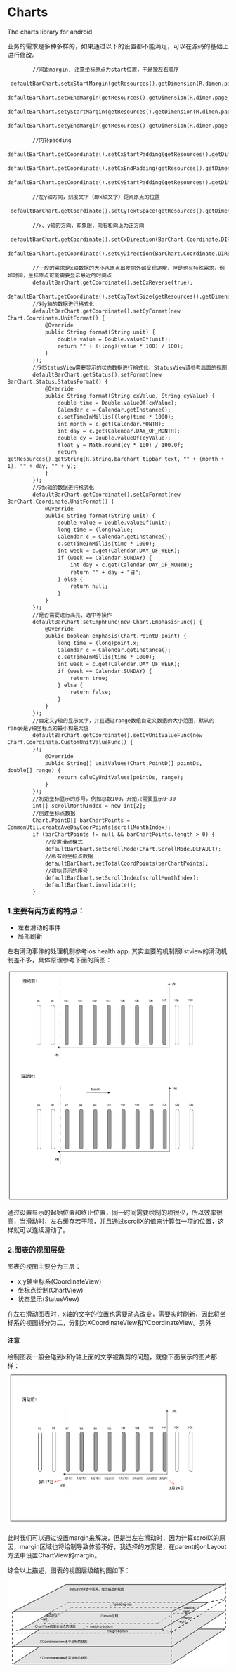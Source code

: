 # Charts
The charts library for android

业务的需求是多种多样的，如果通过以下的设置都不能满足，可以在源码的基础上进行修改。

```
        //间距margin, 注意坐标原点为start位置，不是按左右顺序
        defaultBarChart.setxStartMargin(getResources().getDimension(R.dimen.page_bar_chart_xstart_margin));
        defaultBarChart.setxEndMargin(getResources().getDimension(R.dimen.page_bar_chart_xend_margin));
        defaultBarChart.setyStartMargin(getResources().getDimension(R.dimen.page_bar_chart_ystart_margin));
        defaultBarChart.setyEndMargin(getResources().getDimension(R.dimen.page_bar_chart_yend_margin));
        
        //内补padding
        defaultBarChart.getCoordinate().setCxStartPadding(getResources().getDimension(R.dimen.page_bar_chart_xstart_padding));
        defaultBarChart.getCoordinate().setCxEndPadding(getResources().getDimension(R.dimen.page_bar_chart_xstart_padding));
        defaultBarChart.getCoordinate().setCyStartPadding(getResources().getDimension(R.dimen.page_bar_chart_ystart_padding));
        
        //在y轴方向，刻度文字（即x轴文字）距离原点的位置
        defaultBarChart.getCoordinate().setCyTextSpace(getResources().getDimension(R.dimen.page_bar_chart_y_text_space));
        
        //x、y轴的方向，即象限，向右和向上为正方向
        defaultBarChart.getCoordinate().setCxDirection(BarChart.Coordinate.DIRECTION.NEGATIVE);
        defaultBarChart.getCoordinate().setCyDirection(BarChart.Coordinate.DIRECTION.POSITIVE);
        
        //一般的需求是x轴数据的大小从原点出发向外部呈现递增，但是也有特殊需求，例如时间，坐标原点可能需要显示最近的时间点
        defaultBarChart.getCoordinate().setCxReverse(true);
        defaultBarChart.getCoordinate().setCxyTextSize(getResources().getDimensionPixelSize(R.dimen.battery_chart_unit_textsize));
        //对y轴的数据进行格式化
        defaultBarChart.getCoordinate().setCyFormat(new Chart.Coordinate.UnitFormat() {
            @Override
            public String format(String unit) {
                double value = Double.valueOf(unit);
                return "" + ((long)(value * 100) / 100);
            }
        });
        //对StatusView需要显示的状态数据进行格式化，StatusView请参考后面的视图
        defaultBarChart.getStatus().setFormat(new BarChart.Status.StatusFormat() {
            @Override
            public String format(String cxValue, String cyValue) {
                double time = Double.valueOf(cxValue);
                Calendar c = Calendar.getInstance();
                c.setTimeInMillis((long)time * 1000);
                int month = c.get(Calendar.MONTH);
                int day = c.get(Calendar.DAY_OF_MONTH);
                double cy = Double.valueOf(cyValue);
                float y = Math.round(cy * 100) / 100.0f;
                return getResources().getString(R.string.barchart_tipbar_text, "" + (month + 1), "" + day, "" + y);
            }
        });
        //对x轴的数据进行格式化
        defaultBarChart.getCoordinate().setCxFormat(new BarChart.Coordinate.UnitFormat() {
            @Override
            public String format(String unit) {
                double value = Double.valueOf(unit);
                long time = (long)value;
                Calendar c = Calendar.getInstance();
                c.setTimeInMillis(time * 1000);
                int week = c.get(Calendar.DAY_OF_WEEK);
                if (week == Calendar.SUNDAY) {
                    int day = c.get(Calendar.DAY_OF_MONTH);
                    return "" + day + "日";
                } else {
                    return null;
                }
            }
        });
        //是否需要进行高亮、选中等操作
        defaultBarChart.setEmphFunc(new Chart.EmphasisFunc() {
            @Override
            public boolean emphasis(Chart.PointD point) {
                long time = (long)point.x;
                Calendar c = Calendar.getInstance();
                c.setTimeInMillis(time * 1000);
                int week = c.get(Calendar.DAY_OF_WEEK);
                if (week == Calendar.SUNDAY) {
                    return true;
                } else {
                    return false;
                }
            }
        });
        //自定义y轴的显示文字，并且通过range数组自定义数据的大小范围，默认的range是y轴坐标点的最小和最大值
        defaultBarChart.getCoordinate().setCyUnitValueFunc(new Chart.Coordinate.CustomUnitValueFunc() {
        });
            @Override
            public String[] unitValues(Chart.PointD[] pointDs, double[] range) {
                return caluCyUnitValues(pointDs, range);
            }
        });
        //初始坐标显示的序号，例如总数100，开始只需要显示0~30
        int[] scrollMonthIndex = new int[2];
        //创建坐标点数据
        Chart.PointD[] barChartPoints = CommonUtil.createAveDayCoorPoints(scrollMonthIndex);
        if (barChartPoints != null && barChartPoints.length > 0) {
            //设置滑动模式
            defaultBarChart.setScrollMode(Chart.ScrollMode.DEFAULT);
            //所有的坐标点数据
            defaultBarChart.setTotalCoordPoints(barChartPoints);
            //初始显示的序号
            defaultBarChart.setScrollIndex(scrollMonthIndex);
            defaultBarChart.invalidate();
        }

```

### 1.主要有两方面的特点：

- 左右滑动的事件
- 局部刷新

左右滑动事件的处理机制参考ios health app, 其实主要的机制跟listview的滑动机制差不多，具体原理参考下面的简图：

![](https://github.com/zhonglushu/Charts/blob/master/images/scroll.png)

通过设置显示的起始位置和终止位置，同一时间需要绘制的项很少，所以效率很高，当滑动时，左右缓存若干项，并且通过scrollX的值来计算每一项的位置，这样就可以连续滑动了。

### 2.图表的视图层级
图表的视图主要分为三层：

- x,y轴坐标系(CoordinateView)
- 坐标点绘制(ChartView)
- 状态显示(StatusView)

在左右滑动图表时，x轴的文字的位置也需要动态改变，需要实时刷新，因此将坐标系的视图拆分为二，分别为XCoordinateView和YCoordinateView。另外

#### 注意

绘制图表一般会碰到x和y轴上面的文字被裁剪的问题，就像下面展示的图片那样：
![x-coord](https://github.com/zhonglushu/Charts/blob/master/images/x-coord.png)

此时我们可以通过设置margin来解决，但是当左右滑动时，因为计算scrollX的原因，margin区域也将绘制导致体验不好，我选择的方案是，在parent的onLayout方法中设置ChartView的margin。

综合以上描述，图表的视图层级结构图如下：

![struction](https://github.com/zhonglushu/Charts/blob/master/images/struction.png)
